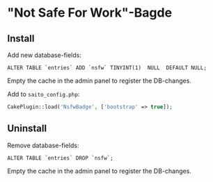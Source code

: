 # "Not Safe For Work"-Bagde #

## Install ##


Add new database-fields:

```mysql
ALTER TABLE `entries` ADD `nsfw` TINYINT(1)  NULL  DEFAULT NULL;
```

Empty the cache in the admin panel to register the DB-changes.

Add to `saito_config.php`:

```php
CakePlugin::load('NsfwBadge', ['bootstrap' => true]);
```

## Uninstall ##

Remove database-fields:

```mysql
ALTER TABLE `entries` DROP `nsfw`;
```

Empty the cache in the admin panel to register the DB-changes.